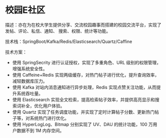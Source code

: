 # 校园E社区
描述：亦在为在校大学生提供分享、交流校园趣事而搭建的校园交流平台，实现了发帖、评论、私信、通知、 搜索、权限、统计等功能。  
  
技术栈：SpringBoot/Kafka/Redis/Elasticsearch/Quartz/Caffine  
  
技术方案：
- 使用 SpringSecrity 进行认证授权，实现了多重角色、URL 级别的权限管理，增强系统安全性。 
- 使用 Caffeine+Redis 实现两级缓存，对热门帖子进行优化，提升查询效率，减轻数据库压力。 
- 使用 Kafka 对站内消息通知进行异步处理，Redis 实现点赞关注功能，从而提升系统吞吐量。 
- 使用 Elasticsearch 实现全文检索，提高检索帖子效率，并提供高亮显示和搜索词补全，优化用户体验。 
- 使用 Quartz 实现了任务调度功能，并实现了定时计算帖子分数、更新热门帖子等，对系统热门进行优化。 
- 使用 HyperLogLog、Bitmap 分别实现了 UV、DAU 的统计功能，100 万用户数据不到 1M 内存空间。

